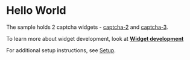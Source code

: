 # Hello World

The sample holds 2 captcha widgets - [captcha-2](./src/app/widgets/captcha-2/captcha-2.tsx) and [captcha-3](./src/app/widgets/captcha-3/captcha-3.tsx).

To learn more about widget development, look at [**Widget development**](./docs/Widgets.md)

For additional setup instructions, see [Setup](../README.md).
